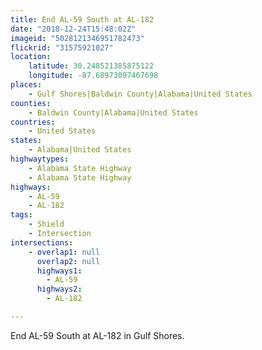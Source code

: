 ```yaml
---
title: End AL-59 South at AL-182
date: "2018-12-24T15:48:02Z"
imageid: "5028121346951782473"
flickrid: "31575921027"
location:
    latitude: 30.248521385875122
    longitude: -87.68973097467698
places:
    - Gulf Shores|Baldwin County|Alabama|United States
counties:
    - Baldwin County|Alabama|United States
countries:
    - United States
states:
    - Alabama|United States
highwaytypes:
    - Alabama State Highway
    - Alabama State Highway
highways:
    - AL-59
    - AL-182
tags:
    - Shield
    - Intersection
intersections:
    - overlap1: null
      overlap2: null
      highways1:
        - AL-59
      highways2:
        - AL-182

---
```

End AL-59 South at AL-182 in Gulf Shores.
